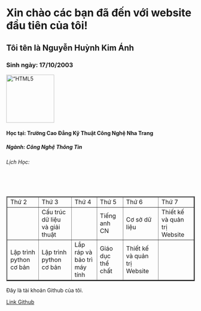 

  <div class="a">
               <h1>Xin chào các bạn đã đến với website đầu tiên của tôi! </h1>
               <h2>Tôi tên là Nguyễn Huỳnh Kim Ánh </h2>
               <h3> Sinh ngày: 17/10/2003</h3>
  <img src=https://avatars.githubusercontent.com/u/93367334?v=4=w1068-h667-no?authuser=0” alt=“HTML5 Icon” style=“width:128px;height:128px;”>
              <h4>Học tại: Trường Cao Đẳng Kỹ Thuật Công Nghệ Nha Trang </h4>
              <h5>Ngành: Công Nghệ Thông Tin </h5>
              <h6>
              Lịch Học:
              </h6>
              <table border="2" cellspacing="1" cellpadding="5">
    <tr>
        <td>Thứ 2</td>
        <td>Thứ 3</td>
        <td>Thứ 4</td>
        <td>Thứ 5</td>
        <td>Thứ 6</td>
        <td>Thứ 7</td>
    </tr>
    <tr>
        <td></td>
        <td>Cấu trúc dữ liệu và giải thuật</td>
        <td></td>
        <td>Tiếng anh CN</td>
        <td>Cơ sở dữ liệu</td>
        <td>Thiết kế và quản trị Website</td>
    </tr>
    <tr>
    	<td>Lập trình python cơ bản</td>
        <td>Lập trình python cơ bản</td>
        <td>Lắp ráp và bảo trì máy tính</td>
        <td>Giáo dục thể chất</td>
        <td>Thiết kế và quản trị Website</td>
        <td></td>
    </tr>
</table>
  </div>
     
  <div class="a">
      <p> Đây là tài khoản Github của tôi.</p>
      <a href= " https://https://github.com/NguyenHuynhKimAnh " > Link Github </a>
  </div>
  
</body>
</html>
